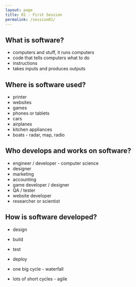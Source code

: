```yaml
---
layout: page
title: 01 - First Session
permalink: /session01/
---
```


## What is software?

- computers and stuff, it runs computers
- code that tells computers what to do
- instructions
- takes inputs and produces outputs

## Where is software used?
- printer
- websites
- games
- phones or tablets
- cars
- airplanes
- kitchen appliances
- boats - radar, map, radio

## Who develops and works on software?

- engineer / developer - computer science
- designer
- marketing
- accounting
- game developer / designer
- QA / tester
- website developer
- researcher or scientist

## How is software developed?

- design
- build
- test
- deploy

- one big cycle - waterfall
- lots of short cycles - agile